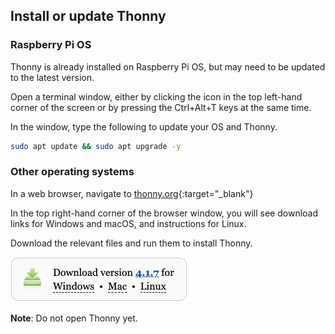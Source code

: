 ## Install or update Thonny

### Raspberry Pi OS

Thonny is already installed on Raspberry Pi OS, but may need to be updated to the latest version.

Open a terminal window, either by clicking the icon in the top left-hand corner of the screen or by pressing the Ctrl+Alt+T keys at the same time.

In the window, type the following to update your OS and Thonny.

```bash
sudo apt update && sudo apt upgrade -y
```

### Other operating systems

In a web browser, navigate to [thonny.org](https://thonny.org/){:target="_blank"}

In the top right-hand corner of the browser window, you will see download links for Windows and macOS, and instructions for Linux.

Download the relevant files and run them to install Thonny.

![Download links from the Thonny website](images/thonny-site.png)

**Note**: Do not open Thonny yet.

